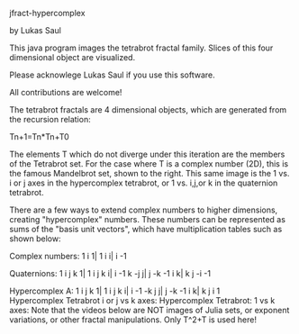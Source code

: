 jfract-hypercomplex

by Lukas Saul

This java program images the tetrabrot fractal family. Slices of this four dimensional object are visualized.  

Please acknowlege Lukas Saul if you use this software. 

All contributions are welcome!





The tetrabrot fractals are 4 dimensional objects, which are generated from the recursion relation:

Tn+1=Tn*Tn+T0

The elements T which do not diverge under this iteration are the members of the Tetrabrot set.  For the case where T is a complex number (2D), this is the famous Mandelbrot set, shown to the right.  This same image is the 1 vs. i or j axes in the hypercomplex tetrabrot, or 1 vs. i,j,or k in the quaternion tetrabrot.

There are a few ways to extend complex numbers to higher dimensions, creating "hypercomplex" numbers.  These numbers can be represented as sums of the "basis unit vectors", which have multiplication tables such as shown below:

Complex numbers:
                1    i
            1|  1   i
             i|   i   -1

Quaternions:
                 1    i    j    k
            1|  1   i    j    k
             i|   i  -1   k  -j
             j|   j   -k  -1   i
            k|  k   j    -i  -1    

Hypercomplex A:
                 1    i    j    k
            1|  1   i    j    k
             i|   i  -1  -k   j
             j|   j   -k  -1   i
            k|  k   j     i   1    
Hypercomplex Tetrabrot
i or j vs k axes:
Hypercomplex Tetrabrot:
1 vs k axes:
Note that the videos below are NOT images of Julia sets, or exponent variations, or other fractal manipulations.  Only T^2+T is used here!  


